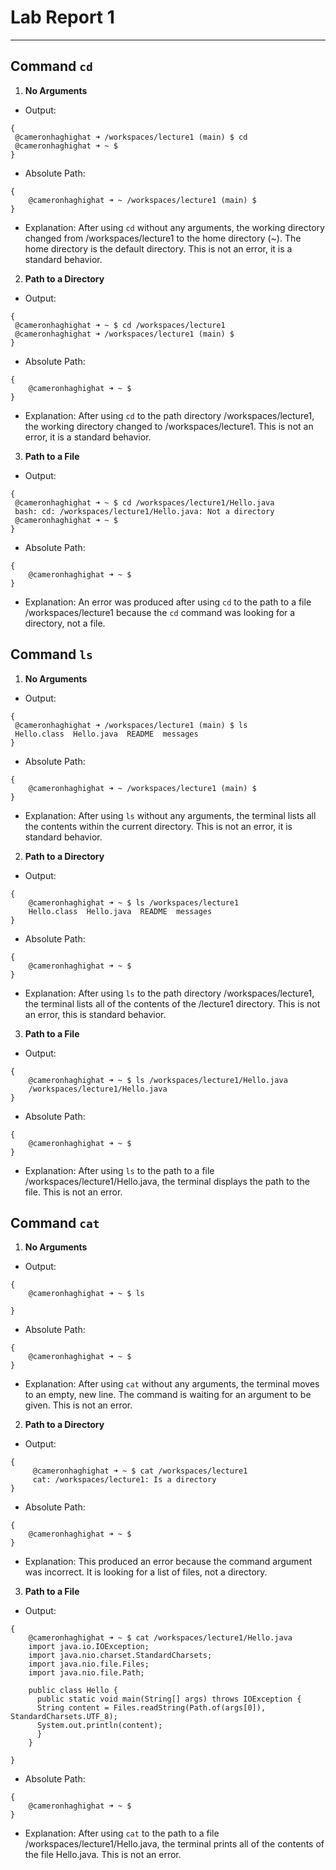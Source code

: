 # **Lab Report 1**
---
## **Command `cd`**
1. **No Arguments**
  - Output:
   ```
{
    @cameronhaghighat ➜ /workspaces/lecture1 (main) $ cd
    @cameronhaghighat ➜ ~ $
}
```
  - Absolute Path:
```
{
    @cameronhaghighat ➜ ~ /workspaces/lecture1 (main) $
}
```
  - Explanation:
    After using `cd` without any arguments, the working directory changed from /workspaces/lecture1 to the home directory (~). The home         directory is the default directory. This is not an error, it is a standard behavior.

2. **Path to a Directory**
  - Output:
   ```
{
    @cameronhaghighat ➜ ~ $ cd /workspaces/lecture1
    @cameronhaghighat ➜ /workspaces/lecture1 (main) $ 
}
```
  - Absolute Path:
```
{
    @cameronhaghighat ➜ ~ $ 
}
```
  - Explanation:
    After using `cd` to the path directory /workspaces/lecture1, the working directory changed to /workspaces/lecture1. This is not an          error, it is a standard behavior.

3. **Path to a File**
  - Output:
   ```
{
    @cameronhaghighat ➜ ~ $ cd /workspaces/lecture1/Hello.java
    bash: cd: /workspaces/lecture1/Hello.java: Not a directory
    @cameronhaghighat ➜ ~ $ 
}
```
  - Absolute Path:
```
{
    @cameronhaghighat ➜ ~ $ 
}
```
  - Explanation:
    An error was produced after using `cd` to the path to a file /workspaces/lecture1 because the `cd` command was looking for a directory,     not a file.

## **Command `ls`**
1. **No Arguments**
  - Output:
   ```
{
    @cameronhaghighat ➜ /workspaces/lecture1 (main) $ ls
    Hello.class  Hello.java  README  messages
}
```
  - Absolute Path:
```
{
    @cameronhaghighat ➜ ~ /workspaces/lecture1 (main) $
}
```
  - Explanation:
    After using `ls` without any arguments, the terminal lists all the contents within the current directory. This is not an error, it is       standard behavior.

2. **Path to a Directory**
  - Output:
```
{
    @cameronhaghighat ➜ ~ $ ls /workspaces/lecture1
    Hello.class  Hello.java  README  messages
}
```
  - Absolute Path:
```
{
    @cameronhaghighat ➜ ~ $ 
}
```
  - Explanation:
    After using `ls` to the path directory /workspaces/lecture1, the terminal lists all of the contents of the /lecture1 directory. This is     not an error, this is standard behavior.

    
3. **Path to a File**
  - Output:
```
{
    @cameronhaghighat ➜ ~ $ ls /workspaces/lecture1/Hello.java
    /workspaces/lecture1/Hello.java
}
```
  - Absolute Path:
```
{
    @cameronhaghighat ➜ ~ $ 
}
```
  - Explanation:
    After using `ls` to the path to a file /workspaces/lecture1/Hello.java, the terminal displays the path to the file. This is not an          error.

## **Command `cat`**
1. **No Arguments**
- Output:
    
```
{
    @cameronhaghighat ➜ ~ $ ls
  
}
```
- Absolute Path:
  
```
{
    @cameronhaghighat ➜ ~ $
}
```
- Explanation:
    After using `cat` without any arguments, the terminal moves to an empty, new line. The command is waiting for an argument to be given. This is not an error.

2. **Path to a Directory**
- Output:
   
```
{
     @cameronhaghighat ➜ ~ $ cat /workspaces/lecture1
     cat: /workspaces/lecture1: Is a directory
}
```
- Absolute Path:
    
```
{
    @cameronhaghighat ➜ ~ $ 
}
```
- Explanation:
    This produced an error because the command argument was incorrect. It is looking for a list of files, not a directory.
    
3. **Path to a File**
- Output:
    
```
{
    @cameronhaghighat ➜ ~ $ cat /workspaces/lecture1/Hello.java
    import java.io.IOException;
    import java.nio.charset.StandardCharsets;
    import java.nio.file.Files;
    import java.nio.file.Path;

    public class Hello {
      public static void main(String[] args) throws IOException {
      String content = Files.readString(Path.of(args[0]), StandardCharsets.UTF_8);    
      System.out.println(content);
      }
    }

}
```
- Absolute Path:
    
```
{
    @cameronhaghighat ➜ ~ $ 
}
```
- Explanation:
    After using `cat` to the path to a file /workspaces/lecture1/Hello.java, the terminal prints all of the contents of the file Hello.java. This is not an error.




